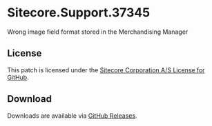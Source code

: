 # Sitecore.Support.37345
Wrong image field format stored in the Merchandising Manager

## License  
This patch is licensed under the [Sitecore Corporation A/S License for GitHub](https://github.com/sitecoresupport/Sitecore.Support.37345/blob/master/LICENSE).  

## Download  
Downloads are available via [GitHub Releases](https://github.com/sitecoresupport/Sitecore.Support.37345/releases).  
